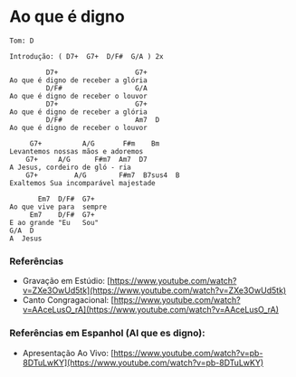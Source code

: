 # Ao que é digno

```
Tom: D
```

```
Introdução: ( D7+  G7+  D/F#  G/A ) 2x
```

```
         D7+                   G7+
Ao que é digno de receber a glória
         D/F#                  G/A
Ao que é digno de receber o louvor
         D7+                   G7+
Ao que é digno de receber a glória
         D/F#                  Am7  D
Ao que é digno de receber o louvor

     G7+          A/G       F#m    Bm
Levantemos nossas mãos e adoremos
    G7+     A/G      F#m7  Am7  D7
A Jesus, cordeiro de gló - ria
    G7+         A/G        F#m7  B7sus4  B
Exaltemos Sua incomparável majestade

       Em7  D/F#  G7+
Ao que vive para  sempre
     Em7    D/F#  G7+
E ao grande "Eu   Sou"
G/A  D
A  Jesus
```

### Referências

* Gravação em Estúdio: [https://www.youtube.com/watch?v=ZXe3OwUd5tk](https://www.youtube.com/watch?v=ZXe3OwUd5tk)
* Canto Congragacional: [https://www.youtube.com/watch?v=AAceLusO_rA](https://www.youtube.com/watch?v=AAceLusO_rA)

### Referências em Espanhol (Al que es digno):

* Apresentação Ao Vivo: [https://www.youtube.com/watch?v=pb-8DTuLwKY](https://www.youtube.com/watch?v=pb-8DTuLwKY)
